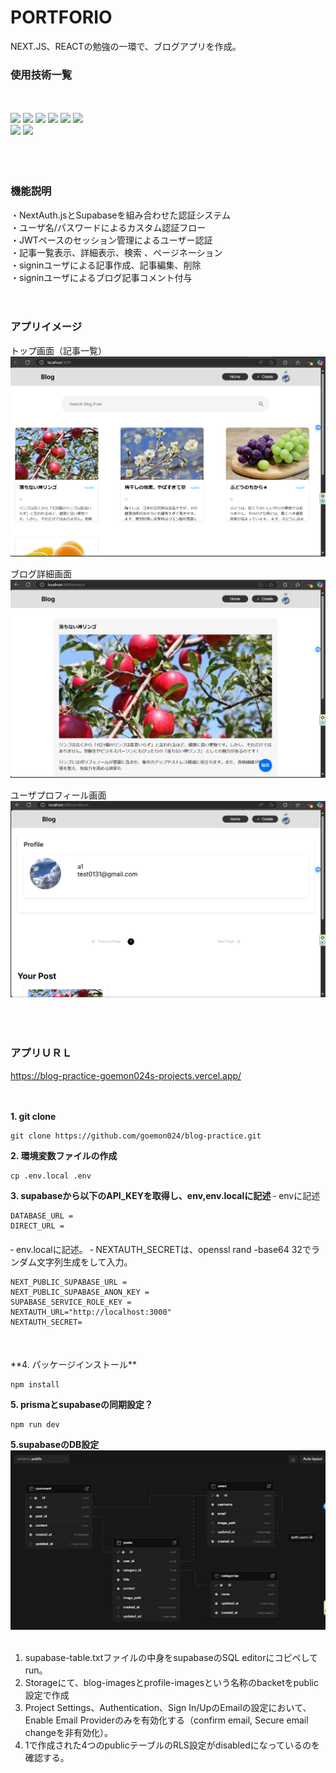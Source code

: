 # PORTFORIO
NEXT.JS、REACTの勉強の一環で、ブログアプリを作成。

### 使用技術一覧
<!-- <p style="display: inline"> -->
　<!-- フロントエンドの言語一覧 -->
<div>
    <img src="https://img.shields.io/badge/-HTML-FF5733.svg?logo=html5&logoColor=FFFFFF&style=for-the-badge">
    <img src="https://img.shields.io/badge/-CSS-2965f1.svg?logo=css3&logoColor=white&style=for-the-badge">
    <img src="https://img.shields.io/badge/-TypeScript-007ACC.svg?logo=typescript&logoColor=white&style=for-the-badge">
    <!-- フレームワーク -->
    <img src="https://img.shields.io/badge/-React-61DAFB.svg?logo=react&logoColor=black&style=for-the-badge">
    <img src="https://img.shields.io/badge/-Next.js-000000.svg?logo=nextdotjs&style=for-the-badge">
    <img src="https://img.shields.io/badge/-Prisma-2D3748.svg?logo=prisma&logoColor=FFFFFF&style=for-the-badge">
</div>
<div>
  <!-- DB -->
  <img src="https://img.shields.io/badge/-Supabase-3ECF8E.svg?logo=supabase&logoColor=white&style=for-the-badge">
  <!-- インフラ -->
  <img src="https://img.shields.io/badge/-Vercel-000000.svg?logo=vercel&style=for-the-badge">
</div>
<br><br><br>

### 機能説明  
・NextAuth.jsとSupabaseを組み合わせた認証システム  
・ユーザ名/パスワードによるカスタム認証フロー  
・JWTペースのセッション管理によるユーザー認証  
・記事一覧表示、詳細表示、検索 、ページネーション  
・signinユーザによる記事作成、記事編集、削除  
・signinユーザによるブログ記事コメント付与 
<br><br><br>

### アプリイメージ
トップ画面（記事一覧）  
![スクリーンショット](/public/blog-top.png)  
  
ブログ詳細画面  
![スクリーンショット](/public/blog-detail.png)  
  
ユーザプロフィール画面  
![スクリーンショット](/public/user-profile.png)  
<br><br><br>

### アプリＵＲＬ
https://blog-practice-goemon024s-projects.vercel.app/
<br><br><br>

**1. git clone**

```
git clone https://github.com/goemon024/blog-practice.git
```

**2. 環境変数ファイルの作成**

```
cp .env.local .env
```

**3. supabaseから以下のAPI_KEYを取得し、env,env.localに記述**
‐ envに記述  
```
DATABASE_URL =
DIRECT_URL =
```
<div style = "margin-bottom : 20px"></div>
‐ env.localに記述。  
‐ NEXTAUTH_SECRETは、openssl rand -base64 32でランダム文字列生成をして入力。  

```
NEXT_PUBLIC_SUPABASE_URL = 
NEXT_PUBLIC_SUPABASE_ANON_KEY = 
SUPABASE_SERVICE_ROLE_KEY = 
NEXTAUTH_URL="http://localhost:3000"
NEXTAUTH_SECRET=
```
<div style = "margin-bottom : 50px"></div>
**4. パッケージインストール**

```
npm install
```

**5. prismaとsupabaseの同期設定？**

```
npm run dev
```


**5.supabaseのDB設定**
![スクリーンショット](/public/public-table.png)  
<br>
1. supabase-table.txtファイルの中身をsupabaseのSQL editorにコピペしてrun。
2. Storageにて、blog-imagesとprofile-imagesという名称のbacketをpublic設定で作成
3. Project Settings、Authentication、Sign In/UpのEmailの設定において、Enable Email Providerのみを有効化する（confirm email, Secure email changeを非有効化）。  
4. 1で作成された4つのpublicテーブルのRLS設定がdisabledになっているのを確認する。  
<br><br><br>